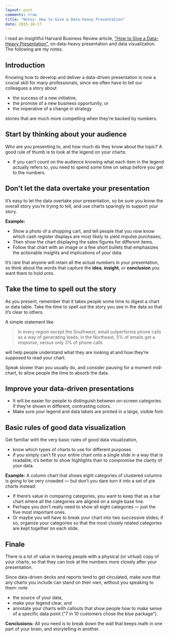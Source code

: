 ```yaml
---
layout: post
comments: true
title: "Notes: How to Give a Data-heavy Presentation"
date: 2015-10-17
---
```


I read an insightful Harvard Business Review article, ["How to Give a Data-Heavy Presentation"](https://hbr.org/2015/10/how-to-give-a-data-heavy-presentation), on data-heavy presentation and data visualization. The following are my notes.

## Introduction
Knowing how to develop and deliver a data-driven presentation is now a crucial skill for many professionals, since we often have to tell our colleagues a story about

- the success of a new initiative,
- the promise of a new business opportunity, or
- the imperative of a change in strategy

stories that are much more compelling when they’re backed by numbers.

## Start by thinking about your audience
Who are you presenting to, and how much do they know about the topic? A good rule of thumb is to look at the legend on your charts: 

- If you can’t count on the audience knowing what each item in the legend actually refers to, you need to spend some time on setup before you get to the numbers.

## Don't let the data overtake your presentation
It’s easy to let the data overtake your presentation, so be sure you know the overall story you’re trying to tell, and use charts sparingly to support your story.

**Example:**

- Show a photo of a shopping cart, and tell people that you now know which cash register displays are most likely to yield impulse purchases;
- Then show the chart displaying the sales figures for different items.
- Follow that chart with an image or a few short bullets that emphasizes the actionable insights and implications of your data.

It’s rare that anyone will retain all the actual numbers in your presentation, so think about the words that capture the **idea**, **insight**, or **conclusion** you want them to hold onto.

## Take the time to spell out the story
As you present, remember that it takes people some time to digest a chart or data table. Take the time to spell out the story you see in the data so that it’s clear to others.

A simple statement like

> In every region except the Southwest, email outperforms phone calls as a way of generating leads; in the Northeast, 5% of emails get a response, versus only 3% of phone calls

will help people understand what they are looking at and how they’re supposed to read your chart.

Speak slower than you usually do, and consider pausing for a moment mid-chart, to allow people the time to absorb the data.

## Improve your data-driven presentations

- It will be easier for people to distinguish between on-screen categories if they’re shown in different, contrasting colors.
- Make sure your legend and data labels are printed in a large, visible font.

## Basic rules of good data visualization
Get familiar with the very basic rules of good data visualization,

- know which types of charts to use for different purposes
- if you simply can’t fit your entire chart onto a single slide in a way that is readable, it’s better to show highlights than to compromise the clarity of your data.

**Example:** A column chart that shows eight categories of clustered columns is going to be very crowded — but don’t you dare turn it into a set of pie charts instead:

- If there’s value in comparing categories, you want to keep that as a bar chart where all the categories are aligned on a single base line.
- Perhaps you don’t really need to show all eight categories — just the five most important ones.
- Or maybe you will have to break your chart into two successive slides; if so, organize your categories so that the most closely related categories are kept together on each slide.

## Finale
There is a lot of value in leaving people with a physical (or virtual) copy of your charts, so that they can look at the numbers more closely after your presentation.

Since data-driven decks and reports tend to get circulated, make sure that any charts you include can stand on their own, without you speaking to them: note

- the source of your data,
- make your legend clear, and
- annotate your charts with callouts that show people how to make sense of a specific data point ("7 in 10 customers chose the blue package").

**Conclusions:** All you need is to break down the wall that keeps math in one part of your brain, and storytelling in another.
